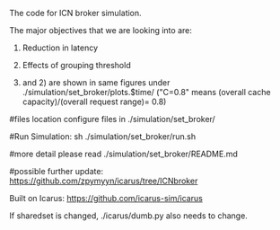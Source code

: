 The code for ICN broker simulation.

The major objectives that we are looking into are:

1) Reduction in latency

2) Effects of grouping threshold
1) and 2) are shown in same figures under ./simulation/set_broker/plots.$time/    ("C=0.8" means (overall cache capacity)/(overall request range)= 0.8)

#files location
configure files in ./simulation/set_broker/

#Run Simulation:
sh ./simulation/set_broker/run.sh

#more detail
please read ./simulation/set_broker/README.md


#possible further update:
https://github.com/zpymyyn/icarus/tree/ICNbroker



Built on Icarus: https://github.com/icarus-sim/icarus


If sharedset is changed, ./icarus/dumb.py also needs to change.
